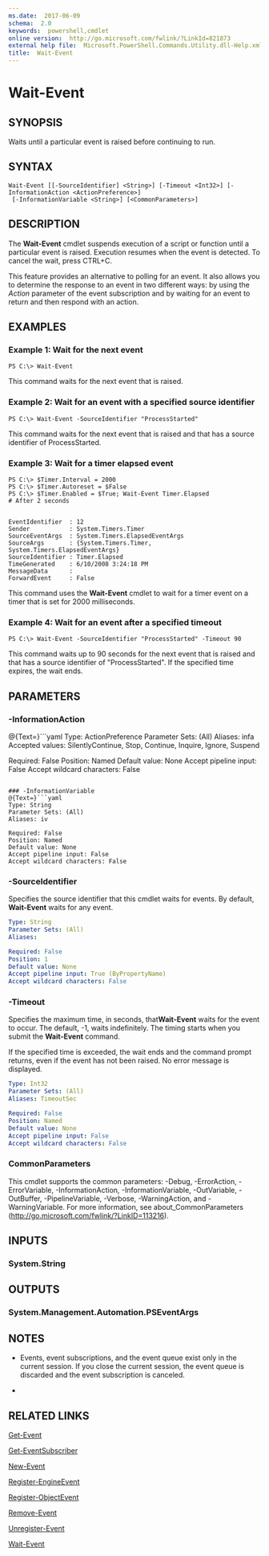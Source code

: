 ```yaml
---
ms.date:  2017-06-09
schema:  2.0
keywords:  powershell,cmdlet
online version:  http://go.microsoft.com/fwlink/?LinkId=821873
external help file:  Microsoft.PowerShell.Commands.Utility.dll-Help.xml
title:  Wait-Event
---
```


# Wait-Event

## SYNOPSIS
Waits until a particular event is raised before continuing to run.

## SYNTAX

```
Wait-Event [[-SourceIdentifier] <String>] [-Timeout <Int32>] [-InformationAction <ActionPreference>]
 [-InformationVariable <String>] [<CommonParameters>]
```

## DESCRIPTION
The **Wait-Event** cmdlet suspends execution of a script or function until a particular event is raised.
Execution resumes when the event is detected.
To cancel the wait, press CTRL+C.

This feature provides an alternative to polling for an event.
It also allows you to determine the response to an event in two different ways: by using the *Action* parameter of the event subscription and by waiting for an event to return and then respond with an action.

## EXAMPLES

### Example 1: Wait for the next event
```
PS C:\> Wait-Event
```

This command waits for the next event that is raised.

### Example 2: Wait for an event with a specified source identifier
```
PS C:\> Wait-Event -SourceIdentifier "ProcessStarted"
```

This command waits for the next event that is raised and that has a source identifier of ProcessStarted.

### Example 3: Wait for a timer elapsed event
```
PS C:\> $Timer.Interval = 2000
PS C:\> $Timer.Autoreset = $False
PS C:\> $Timer.Enabled = $True; Wait-Event Timer.Elapsed
# After 2 seconds


EventIdentifier  : 12
Sender           : System.Timers.Timer
SourceEventArgs  : System.Timers.ElapsedEventArgs
SourceArgs       : {System.Timers.Timer, System.Timers.ElapsedEventArgs}
SourceIdentifier : Timer.Elapsed
TimeGenerated    : 6/10/2008 3:24:18 PM
MessageData      : 
ForwardEvent     : False
```

This command uses the **Wait-Event** cmdlet to wait for a timer event on a timer that is set for 2000 milliseconds.

### Example 4: Wait for an event after a specified timeout
```
PS C:\> Wait-Event -SourceIdentifier "ProcessStarted" -Timeout 90
```

This command waits up to 90 seconds for the next event that is raised and that has a source identifier of "ProcessStarted".
If the specified time expires, the wait ends.

## PARAMETERS

### -InformationAction
@{Text=}```yaml
Type: ActionPreference
Parameter Sets: (All)
Aliases: infa
Accepted values: SilentlyContinue, Stop, Continue, Inquire, Ignore, Suspend

Required: False
Position: Named
Default value: None
Accept pipeline input: False
Accept wildcard characters: False
```

### -InformationVariable
@{Text=}```yaml
Type: String
Parameter Sets: (All)
Aliases: iv

Required: False
Position: Named
Default value: None
Accept pipeline input: False
Accept wildcard characters: False
```

### -SourceIdentifier
Specifies the source identifier that this cmdlet waits for events.
By default, **Wait-Event** waits for any event.

```yaml
Type: String
Parameter Sets: (All)
Aliases: 

Required: False
Position: 1
Default value: None
Accept pipeline input: True (ByPropertyName)
Accept wildcard characters: False
```

### -Timeout
Specifies the maximum time, in seconds, that**Wait-Event** waits for the event to occur.
The default, -1, waits indefinitely.
The timing starts when you submit the **Wait-Event** command.

If the specified time is exceeded, the wait ends and the command prompt returns, even if the event has not been raised.
No error message is displayed.

```yaml
Type: Int32
Parameter Sets: (All)
Aliases: TimeoutSec

Required: False
Position: Named
Default value: None
Accept pipeline input: False
Accept wildcard characters: False
```

### CommonParameters
This cmdlet supports the common parameters: -Debug, -ErrorAction, -ErrorVariable, -InformationAction, -InformationVariable, -OutVariable, -OutBuffer, -PipelineVariable, -Verbose, -WarningAction, and -WarningVariable. For more information, see about_CommonParameters (http://go.microsoft.com/fwlink/?LinkID=113216).

## INPUTS

### System.String

## OUTPUTS

### System.Management.Automation.PSEventArgs

## NOTES
* Events, event subscriptions, and the event queue exist only in the current session. If you close the current session, the event queue is discarded and the event subscription is canceled.

*

## RELATED LINKS

[Get-Event](Get-Event.md)

[Get-EventSubscriber](Get-EventSubscriber.md)

[New-Event](New-Event.md)

[Register-EngineEvent](Register-EngineEvent.md)

[Register-ObjectEvent](Register-ObjectEvent.md)

[Remove-Event](Remove-Event.md)

[Unregister-Event](Unregister-Event.md)

[Wait-Event](Wait-Event.md)

